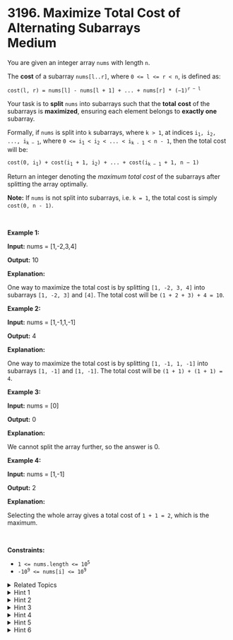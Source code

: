 
# 3196. Maximize Total Cost of Alternating Subarrays<br> Medium

<p>You are given an integer array <code>nums</code> with length <code>n</code>.</p>

<p>The <strong>cost</strong> of a <span data-keyword="subarray-nonempty">subarray</span> <code>nums[l..r]</code>, where <code>0 &lt;= l &lt;= r &lt; n</code>, is defined as:</p>

<p><code>cost(l, r) = nums[l] - nums[l + 1] + ... + nums[r] * (&minus;1)<sup>r &minus; l</sup></code></p>

<p>Your task is to <strong>split</strong> <code>nums</code> into subarrays such that the <strong>total</strong> <strong>cost</strong> of the subarrays is <strong>maximized</strong>, ensuring each element belongs to <strong>exactly one</strong> subarray.</p>

<p>Formally, if <code>nums</code> is split into <code>k</code> subarrays, where <code>k &gt; 1</code>, at indices <code>i<sub>1</sub>, i<sub>2</sub>, ..., i<sub>k &minus; 1</sub></code>, where <code>0 &lt;= i<sub>1</sub> &lt; i<sub>2</sub> &lt; ... &lt; i<sub>k - 1</sub> &lt; n - 1</code>, then the total cost will be:</p>

<p><code>cost(0, i<sub>1</sub>) + cost(i<sub>1</sub> + 1, i<sub>2</sub>) + ... + cost(i<sub>k &minus; 1</sub> + 1, n &minus; 1)</code></p>

<p>Return an integer denoting the <em>maximum total cost</em> of the subarrays after splitting the array optimally.</p>

<p><strong>Note:</strong> If <code>nums</code> is not split into subarrays, i.e. <code>k = 1</code>, the total cost is simply <code>cost(0, n - 1)</code>.</p>

<p>&nbsp;</p>
<p><strong class="example">Example 1:</strong></p>

<div class="example-block">
<p><strong>Input:</strong> <span class="example-io">nums = [1,-2,3,4]</span></p>

<p><strong>Output:</strong> <span class="example-io">10</span></p>

<p><strong>Explanation:</strong></p>

<p>One way to maximize the total cost is by splitting <code>[1, -2, 3, 4]</code> into subarrays <code>[1, -2, 3]</code> and <code>[4]</code>. The total cost will be <code>(1 + 2 + 3) + 4 = 10</code>.</p>
</div>

<p><strong class="example">Example 2:</strong></p>

<div class="example-block">
<p><strong>Input:</strong> <span class="example-io">nums = [1,-1,1,-1]</span></p>

<p><strong>Output:</strong> <span class="example-io">4</span></p>

<p><strong>Explanation:</strong></p>

<p>One way to maximize the total cost is by splitting <code>[1, -1, 1, -1]</code> into subarrays <code>[1, -1]</code> and <code>[1, -1]</code>. The total cost will be <code>(1 + 1) + (1 + 1) = 4</code>.</p>
</div>

<p><strong class="example">Example 3:</strong></p>

<div class="example-block">
<p><strong>Input:</strong> <span class="example-io">nums = [0]</span></p>

<p><strong>Output:</strong> 0</p>

<p><strong>Explanation:</strong></p>

<p>We cannot split the array further, so the answer is 0.</p>
</div>

<p><strong class="example">Example 4:</strong></p>

<div class="example-block">
<p><strong>Input:</strong> <span class="example-io">nums = [1,-1]</span></p>

<p><strong>Output:</strong> <span class="example-io">2</span></p>

<p><strong>Explanation:</strong></p>

<p>Selecting the whole array gives a total cost of <code>1 + 1 = 2</code>, which is the maximum.</p>
</div>

<p>&nbsp;</p>
<p><strong>Constraints:</strong></p>

<ul>
	<li><code>1 &lt;= nums.length &lt;= 10<sup>5</sup></code></li>
	<li><code>-10<sup>9</sup> &lt;= nums[i] &lt;= 10<sup>9</sup></code></li>
</ul>


<details>

<summary> Related Topics </summary>

-	`Array`
-	`Dynamic Programming`

</details>


<details>
<summary> Hint 1 </summary>
The problem can be solved using dynamic programming.
</details>

<details>
<summary> Hint 2 </summary>
Since we can always start a new subarray, the problem is the same as selecting some elements in the array and flipping their signs to negative to maximize the sum. However, we cannot flip the signs of 2 consecutive elements, and the first element in the array cannot be negative.
</details>

<details>
<summary> Hint 3 </summary>
Let <code>dp[i][0/1]</code> be the largest sum we can get for prefix <code>nums[0..i]</code>, where <code>dp[i][0]</code> is the maximum if the <code>i<sup>th</sup></code> element wasn't flipped, and <code>dp[i][1]</code> is the maximum if the <code>i<sup>th</sup></code> element was flipped.
</details>

<details>
<summary> Hint 4 </summary>
Based on the restriction:<br />
<code>dp[i][0] = min(dp[i - 1][0], dp[i - 1][1]) + nums[i]</code><br />
<code>dp[i][1] = dp[i - 1][0] - nums[i]</code>
</details>

<details>
<summary> Hint 5 </summary>
The initial state is:<br />
<code>dp[1][0] = nums[0] + nums[1]</code><br />
<code>dp[1][1] = nums[0] - nums[1]</code><br />
and the answer is <code>max(dp[n - 1][0], dp[n - 1][1])</code>.
</details>

<details>
<summary> Hint 6 </summary>
Can you optimize the space complexity?
</details>